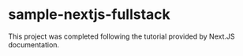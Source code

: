 # sample-nextjs-fullstack

This project was completed following the tutorial provided by Next.JS documentation.
